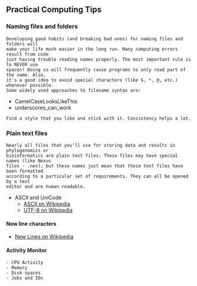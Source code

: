 ## Practical Computing Tips

### Naming files and folders

```
Developing good habits (and breaking bad ones) for naming files and folders will 
make your life much easier in the long run. Many computing errors result from code 
just having trouble reading names properly. The most important rule is to NEVER use 
spaces! Doing so will frequently cause programs to only read part of the name. Also, 
it's a good idea to avoid special characters (like $, *, @, etc.) whenever possible. 
Some widely used approaches to filename syntax are:
```

- CamelCaseLooksLikeThis
- underscores_can_work

```
Find a style that you like and stick with it. Consistency helps a lot.
```

### Plain text files
	
```
Nearly all files that you'll use for storing data and results in phylogenomics or 
bioinformatics are plain text files. These files may have special names (like Nexus
files - .nex), but these names just mean that these text files have been formatted 
according to a particular set of requirements. They can all be opened by a text 
editor and are human readable.
```


- ASCII and UniCode
	- [ASCII on Wikipedia](https://en.wikipedia.org/wiki/ASCII)
	- [UTF-8 on Wikipedia](https://en.wikipedia.org/wiki/UTF-8)

#### New line characters
	
- [New Lines on Wikipedia](https://en.wikipedia.org/wiki/Newline)

#### Activity Monitor
	- CPU Activity
	- Memory
	- Disk spaces
	- Jobs and IDs
  
